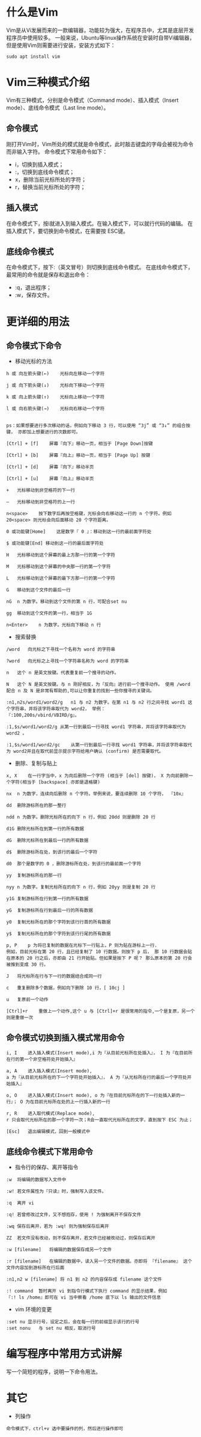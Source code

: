 # 什么是Vim

Vim是从Vi发展而来的一款编辑器，功能较为强大，在程序员中，尤其是底层开发程序员中使用较多。
一般来说，Ubuntu等linux操作系统在安装时自带Vi编辑器，但是使用Vim则需要进行安装，安装方式如下：

```
sudo apt install vim
```

# Vim三种模式介绍

Vim有三种模式，分别是命令模式（Command mode）、插入模式（Insert mode）、底线命令模式（Last line mode）。

## 命令模式

刚打开Vim时，Vim所处的模式就是命令模式，此时敲击键盘的字母会被视为命令而非输入字符。
命令模式下常用命令如下：
- i，切换到插入模式；
- :，切换到底线命令模式；
- x，删除当前光标所处的字符；
- r，替换当前光标所处的字符；

## 插入模式

在命令模式下，按i就进入到输入模式。在输入模式下，可以就行代码的编辑。
在插入模式下，要切换到命令模式，在需要按
ESC键。

## 底线命令模式

在命令模式下，按下:（英文冒号）则切换到底线命令模式。
在底线命令模式下，最常用的命令就是保存和退出命令：
- :q，退出程序；
- :w，保存文件。

# 更详细的用法

## 命令模式下命令

- 移动光标的方法

```
h 或 向左箭头键(←)	光标向左移动一个字符

j 或 向下箭头键(↓)	光标向下移动一个字符

k 或 向上箭头键(↑)	光标向上移动一个字符

l 或 向右箭头键(→)	光标向右移动一个字符


ps：如果想要进行多次移动的话，例如向下移动 3 行，可以使用 “3j” 或 “3↓” 的组合按键， 亦即加上想要进行的次数即可。

[Ctrl] + [f]	屏幕『向下』移动一页，相当于 [Page Down]按键

[Ctrl] + [b]	屏幕『向上』移动一页，相当于 [Page Up] 按键

[Ctrl] + [d]	屏幕『向下』移动半页

[Ctrl] + [u]	屏幕『向上』移动半页

+	光标移动到非空格符的下一行

–	光标移动到非空格符的上一行

n<space>	按下数字后再按空格键，光标会向右移动这一行的 n 个字符。例如 20<space> 则光标会向后面移动 20 个字符距离。

0 或功能键[Home]	这是数字『 0 』：移动到这一行的最前面字符处

$ 或功能键[End]	移动到这一行的最后面字符处

H	光标移动到这个屏幕的最上方那一行的第一个字符

M	光标移动到这个屏幕的中央那一行的第一个字符

L	光标移动到这个屏幕的最下方那一行的第一个字符

G	移动到这个文件的最后一行

nG	n 为数字。移动到这个文件的第 n 行，可配合set nu

gg	移动到这个文件的第一行，相当于 1G

n<Enter>	n 为数字。光标向下移动 n 行
```

- 搜索替换

```
/word	向光标之下寻找一个名称为 word 的字符串

?word	向光标之上寻找一个字符串名称为 word 的字符串

n	这个 n 是英文按键。代表重复前一个搜寻的动作。

N	这个 N 是英文按键。与 n 刚好相反，为『反向』进行前一个搜寻动作。 使用 /word 配合 n 及 N 是非常有帮助的,可以让你重复的找到一些你搜寻的关键词。

:n1,n2s/word1/word2/g	n1 与 n2 为数字。在第 n1 与 n2 行之间寻找 word1 这个字符串，并将该字符串取代为 word2， 举例：
『:100,200s/vbird/VBIRD/g』。

:1,$s/word1/word2/g	从第一行到最后一行寻找 word1 字符串，并将该字符串取代为 word2 。

:1,$s/word1/word2/gc	从第一行到最后一行寻找 word1 字符串，并将该字符串取代为 word2并且在取代前显示提示字符给用户确认 (confirm) 是否需要取代。
```

- 删除、复制与贴上

```
x, X	在一行字当中，x 为向后删除一个字符 (相当于 [del] 按键)， X 为向前删除一个字符(相当于 [backspace] 亦即是退格键) 

nx	n 为数字，连续向后删除 n 个字符。举例来说，要连续删除 10 个字符， 『10x』

dd	删除游标所在的那一整行

ndd	n 为数字。删除光标所在的向下 n 行，例如 20dd 则是删除 20 行

d1G	删除光标所在到第一行的所有数据

dG	删除光标所在到最后一行的所有数据

d$	删除游标所在处，到该行的最后一个字符

d0	那个是数字的 0 ，删除游标所在处，到该行的最前面一个字符

yy	复制游标所在的那一行

nyy	n 为数字。复制光标所在的向下 n 行，例如 20yy 则是复制 20 行

y1G	复制游标所在行到第一行的所有数据

yG	复制游标所在行到最后一行的所有数据

y0	复制光标所在的那个字符到该行行首的所有数据

y$	复制光标所在的那个字符到该行行尾的所有数据

p, P	p 为将已复制的数据在光标下一行贴上，P 则为贴在游标上一行.
例如，目前光标在第 20 行，且已经复制了 10 行数据。则按下 p 后， 那 10 行数据会贴在原本的 20 行之后，亦即由 21 行开始贴。但如果是按下 P 呢？ 那么原本的第 20 行会被推到变成 30 行。 

J	将光标所在行与下一行的数据结合成同一行

c	重复删除多个数据，例如向下删除 10 行，[ 10cj ]

u	复原前一个动作

[Ctrl]+r	重做上一个动作,这个 u 与 [Ctrl]+r 是很常用的指令,一个是复原，另一个则是重做一次
```

## 命令模式切换到插入模式常用命令

```
i, I	进入插入模式(Insert mode),i 为『从目前光标所在处插入』， I 为『在目前所在行的第一个非空格符处开始插入』

a, A	进入插入模式(Insert mode),
a 为『从目前光标所在的下一个字符处开始插入』， A 为『从光标所在行的最后一个字符处开始插入』

o, O	进入插入模式(Insert mode), o 为『在目前光标所在的下一行处插入新的一行』； O 为在目前光标所在处的上一行插入新的一行

r, R	进入取代模式(Replace mode),
r 只会取代光标所在的那一个字符一次；R会一直取代光标所在的文字，直到按下 ESC 为止；

[Esc]	退出编辑模式，回到一般模式中
```

## 底线命令模式下常用命令

- 指令行的保存、离开等指令

```
:w	将编辑的数据写入文件中

:w!	若文件属性为『只读』时，强制写入该文件。

:q	离开 vi 

:q!	若曾修改过文件，又不想抱存，使用 ! 为强制离开不保存文件

:wq	保存后离开，若为 :wq! 则为强制保存后离开 

ZZ	若文件没有改动，则不保存离开，若文件已经被改动过，则保存后离开

:w [filename]	将编辑的数据保存成另一个文件

:r [filename]	在编辑的数据中，读入另一个文件的数据。亦即将 『filename』 这个文件内容加到游标所在行后面

:n1,n2 w [filename]	将 n1 到 n2 的内容保存成 filename 这个文件

:! command	暂时离开 vi 到指令行模式下执行 command 的显示结果，例如
『:! ls /home』即可在 vi 当中察看 /home 底下以 ls 输出的文件信息
```

- vim 环境的变更

```
:set nu	显示行号，设定之后，会在每一行的前缀显示该行的行号
:set nonu	与 set nu 相反，取消行号
```

# 编写程序中常用方式讲解

写一个简短的程序，说明一下命令用法。

# 其它

- 列操作

```
命令模式下，ctrl+v 选中要操作的列，然后进行操作即可
```